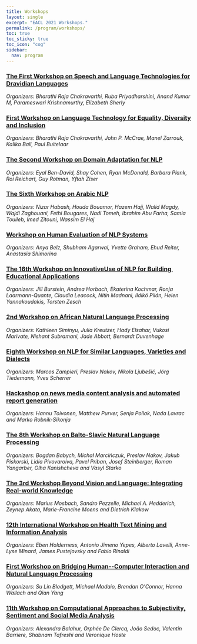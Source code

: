 ```yaml
---
title: Workshops
layout: single
excerpt: "EACL 2021 Workshops."
permalink: /program/workshops/
toc: true
toc_sticky: true
toc_icon: "cog"
sidebar:
  nav: program
---
```


### [The First Workshop on Speech and Language Technologies for Dravidian Languages](https://dravidianlangtech.github.io/2021/index.html)

_Organizers: Bharathi Raja Chakravarthi, Ruba Priyadharshini, Anand Kumar M, Parameswari Krishnamurthy, Elizabeth Sherly_

### [First Workshop on Language Technology for Equality, Diversity and Inclusion](https://sites.google.com/view/lt-edi-2021/home)

_Organizers: Bharathi Raja Chakravarthi, John P. McCrae, Manel Zarrouk, Kalika Bali, Paul Buitelaar_

### [The Second Workshop on Domain Adaptation for NLP](https://adapt-nlp.github.io/Adapt-NLP-2021/)

_Organizers: Eyal Ben-David, Shay Cohen, Ryan McDonald, Barbara Plank, Roi Reichart, Guy Rotman, Yftah Ziser_

### [The Sixth Workshop on Arabic NLP](http://wanlp2021.arabic-nlp.net/)

_Organizers: Nizar Habash, Houda Bouamor, Hazem Hajj, Walid Magdy, Wajdi Zaghouani, Fethi Bougares, Nadi Tomeh, Ibrahim Abu Farha, Samia Touileb, Imed Zitouni, Wassim El Haj_

### [Workshop on Human Evaluation of NLP Systems](https://humeval.github.io/)

_Organizers: Anya Belz, Shubham Agarwal, Yvette Graham, Ehud Reiter, Anastasia Shimorina_

### [The​ ​16th ​Workshop​ ​on​ ​Innovative​ ​Use​ ​of NLP​ ​for​ ​Building​ ​Educational​ ​Applications​](https://sig-edu.org/bea/current)

_Organizers: Jill Burstein, Andrea Horbach, Ekaterina Kochmar, Ronja Laarmann-Quante, Claudia Leacock, Nitin Madnani, Ildikó Pilán, Helen Yannakoudakis, Torsten Zesch_

### [2nd Workshop on African Natural Language Processing](https://sites.google.com/view/africanlp-workshop)

_Organizers: Kathleen Siminyu, Julia Kreutzer, Hady Elsahar, Vukosi Marivate, Nishant Subramani, Jade Abbott, Bernardt Duvenhage_

### [Eighth Workshop on NLP for Similar Languages, Varieties and Dialects](https://sites.google.com/view/vardial2021)

_Organizers: Marcos Zampieri, Preslav Nakov, Nikola Ljubešić, Jörg Tiedemann, Yves Scherrer_

### [Hackashop on news media content analysis and automated report generation](http://embeddia.eu/hackashop2021/)

_Organizers: Hannu Toivonen, Matthew Purver, Senja Pollak, Nada Lavrac and Marko Robnik-Sikonja_

### [The 8th Workshop on Balto-Slavic Natural Language Processing](http://bsnlp.cs.helsinki.fi/)

_Organizers: Bogdan Babych, Michał Marcińczuk, Preslav Nakov, Jakub Piskorski, Lidia Pivovaroiva, Pavel Priban, Josef Steinberger, Roman Yangarber, Olha Kanishcheva and Vasyl Starko_

### [The 3rd Workshop Beyond Vision and Language: Integrating Real-world Knowledge](http://www.lantern.uni-saarland.de/2021)

_Organizers: Marius Mosbach, Sandro Pezzelle, Michael A. Hedderich, Zeynep Akata, Marie-Francine Moens and Dietrich Klakow_

### [12th International Workshop on Health Text Mining and Information Analysis](https://louhi2021.fbk.eu/)

_Organizers: Eben Holderness, Antonio Jimeno Yepes, Alberto Lavelli, Anne-Lyse Minard, James Pustejovsky and Fabio Rinaldi_

### [First Workshop on Bridging Human--Computer Interaction and Natural Language Processing](https://sites.google.com/view/hciandnlp/home)

_Organizers: Su Lin Blodgett, Michael Madaio, Brendan O'Connor, Hanna Wallach and Qian Yang_

### [11th Workshop on Computational Approaches to Subjectivity, Sentiment and Social Media Analysis](https://wt-public.emm4u.eu/wassa2021/)

_Organizers: Alexandra Balahur, Orphée De Clercq, João Sedoc, Valentin Barriere, Shabnam Tafreshi and Veronique Hoste_
